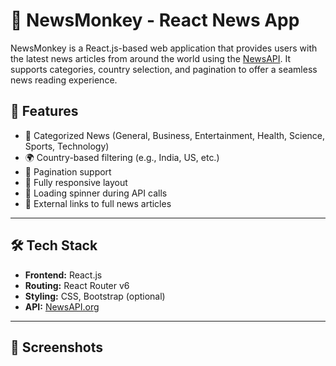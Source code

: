 # 📰 NewsMonkey - React News App

NewsMonkey is a React.js-based web application that provides users with the latest news articles from around the world using the [NewsAPI](https://newsapi.org/). It supports categories, country selection, and pagination to offer a seamless news reading experience.


## 🚀 Features

- 📁 Categorized News (General, Business, Entertainment, Health, Science, Sports, Technology)
- 🌍 Country-based filtering (e.g., India, US, etc.)
- 🔁 Pagination support
- 📱 Fully responsive layout
- 🚦 Loading spinner during API calls
- 🔗 External links to full news articles

---

## 🛠️ Tech Stack

- **Frontend:** React.js
- **Routing:** React Router v6
- **Styling:** CSS, Bootstrap (optional)
- **API:** [NewsAPI.org](https://newsapi.org)

---

## 📸 Screenshots



